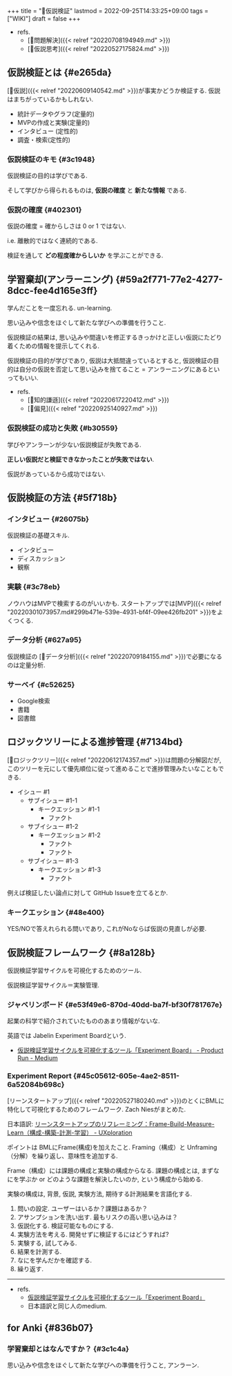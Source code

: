 +++
title = "📝仮説検証"
lastmod = 2022-09-25T14:33:25+09:00
tags = ["WIKI"]
draft = false
+++

-   refs.
    -   [📝問題解決]({{< relref "20220708194949.md" >}})
    -   [📝仮説思考]({{< relref "20220527175824.md" >}})


## 仮説検証とは {#e265da}

[📝仮説]({{< relref "20220609140542.md" >}})が事実かどうか検証する. 仮説はまちがっているかもしれない.

-   統計データやグラフ(定量的)
-   MVPの作成と実験(定量的)
-   インタビュー (定性的)
-   調査・検索(定性的)


### 仮説検証のキモ {#3c1948}

仮説検証の目的は学びである.

そして学びから得られるものは, **仮説の確度** と **新たな情報** である.


### 仮説の確度 {#402301}

仮説の確度 = 確からしさは 0 or 1 ではない.

i.e. 離散的ではなく連続的である.

検証を通して **どの程度確からしいか** を学ぶことができる.


## 学習棄却(アンラーニング) {#59a2f771-77e2-4277-8dcc-fee4d165e3ff}

学んだことを一度忘れる. un-learning.

思い込みや信念をほぐして新たな学びへの準備を行うこと.

仮説検証の結果は, 思い込みや間違いを修正するきっかけと正しい仮説にたどり着くための情報を提示してくれる.

仮説検証の目的が学びであり, 仮説は大抵間違っているとすると, 仮説検証の目的は自分の仮説を否定して思い込みを捨てること = アンラーニングにあるといってもいい.

-   refs.
    -   [📝知的謙遜]({{< relref "20220617220412.md" >}})
    -   [🔖偏見]({{< relref "20220925140927.md" >}})


### 仮説検証の成功と失敗 {#b30559}

学びやアンラーンが少ない仮説検証が失敗である.

**正しい仮説だと検証できなかったことが失敗ではない**.

仮説があっているから成功ではない.


## 仮説検証の方法 {#5f718b}


### インタビュー {#26075b}

仮説検証の基礎スキル.

-   インタビュー
-   ディスカッション
-   観察


### 実験 {#3c78eb}

ノウハウはMVPで検索するのがいいかも.
スタートアップでは[MVP]({{< relref "20220301073957.md#299b471e-539e-4931-bf4f-09ee426fb201" >}})をよくつくる.


### データ分析 {#627a95}

仮説検証の [📝データ分析]({{< relref "20220709184155.md" >}})で必要になるのは定量分析.


### サーベイ {#c52625}

-   Google検索
-   書籍
-   図書館


## ロジックツリーによる進捗管理 {#7134bd}

[📝ロジックツリー]({{< relref "20220612174357.md" >}})は問題の分解図だが, このツリーを元にして優先順位に従って進めることで進捗管理みたいなこともできる.

-   イシュー #1
    -   サブイシュー #1-1
        -   キークエッション #1-1
            -   ファクト
    -   サブイシュー #1-2
        -   キークエッション #1-2
            -   ファクト
            -   ファクト
    -   サブイシュー #1-3
        -   キークエッション #1-3
            -   ファクト

例えば検証したい論点に対して GitHub Issueを立てるとか.


### キークエッション {#48e400}

YES/NOで答えれられる問いであり, これがNoならば仮説の見直しが必要.


## 仮説検証フレームワーク {#8a128b}

仮説検証学習サイクルを可視化するためのツール.

仮説検証学習サイクル＝実験管理.


### ジャベリンボード {#e53f49e6-870d-40dd-ba7f-bf30f781767e}

起業の科学で紹介されていたもののあまり情報がないな.

英語では Jabelin Experiment Boardという.

-   [仮説検証学習サイクルを可視化するツール「Experiment Board」 - Product Run - Medium](https://medium.com/product-run/%E4%BB%AE%E8%AA%AC%E6%A4%9C%E8%A8%BC%E5%AD%A6%E7%BF%92%E3%82%B5%E3%82%A4%E3%82%AF%E3%83%AB%E3%82%92%E5%8F%AF%E8%A6%96%E5%8C%96%E3%81%99%E3%82%8B%E3%83%84%E3%83%BC%E3%83%AB-experiment-board-edd83a358c88)


### Experiment Report {#45c05612-605e-4ae2-8511-6a52084b698c}

[リーンスタートアップ]({{< relref "20220527180240.md" >}})のとくにBMLに特化して可視化するためのフレームワーク. Zach Niesがまとめた.

日本語訳: [リーンスタートアップのリフレーミング：Frame-Build-Measure-Learn（構成-構築-計測-学習） - UXploration](https://sprmario.hatenablog.jp/entry/frame_build_measure_learn)

ポイントは BMLにFrame(構成)を加えたこと. Framing（構成）と Unframing（分解）を繰り返し、意味性を追加する.

Frame（構成）には課題の構成と実験の構成からなる. 課題の構成とは, まずなにを学ぶか or どのような課題を解決したいのか, という構成から始める.

実験の構成は, 背景, 仮説, 実験方法, 期待する計測結果を言語化する.

1.  問いの設定. ユーザーはいるか？課題はあるか？
2.  アサンプションを洗い出す. 最もリスクの高い思い込みは？
3.  仮説化する. 検証可能なものにする.
4.  実験方法を考える. 開発せずに検証するにはどうすれば?
5.  実験する, 試してみる.
6.  結果を計測する.
7.  なにを学んだかを確認する.
8.  繰り返す.

---

-   refs.
    -   [仮説検証学習サイクルを可視化するツール「Experiment Board」](https://medium.com/product-run/%E4%BB%AE%E8%AA%AC%E6%A4%9C%E8%A8%BC%E5%AD%A6%E7%BF%92%E3%82%B5%E3%82%A4%E3%82%AF%E3%83%AB%E3%82%92%E5%8F%AF%E8%A6%96%E5%8C%96%E3%81%99%E3%82%8B%E3%83%84%E3%83%BC%E3%83%AB-experiment-board-edd83a358c88)
    -   日本語訳と同じ人のmedium.


## for Anki {#836b07}


### 学習棄却とはなんですか？ {#3c1c4a}

思い込みや信念をほぐして新たな学びへの準備を行うこと, アンラーン.
